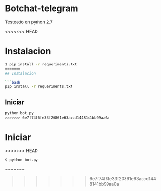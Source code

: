 # Botchat-telegram

Testeado en python 2.7

<<<<<<< HEAD
# Instalacion 

```sh
$ pip install -r requeriments.txt
=======
## Instalacion 

```bash
pip install -r requeriments.txt
```

## Iniciar

```bash
python bot.py
>>>>>>> 6e7f74f6fe33f20861e63accd1448141bb99aa0a
```

# Iniciar

<<<<<<< HEAD
```sh
$ python bot.py
```
=======

>>>>>>> 6e7f74f6fe33f20861e63accd1448141bb99aa0a

